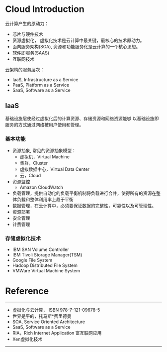 # Cloud Introduction

云计算产生的原动力：
- 芯片与硬件技术
- 资源虚拟化， 虚拟化技术是云计算中最关键，最核心的技术原动力。
- 面向服务架构(SOA), 资源和功能服务化是云计算的一个核心思想。
- 软件即服务(SAAS)
- 互联网技术

云架构的服务层次：
- IaaS, Infrastructure as a Service
- PaaS, Platform as a Service
- SaaS, Software as a Service

## IaaS
基础设施层使经过虚拟化后的计算资源、存储资源和网络资源能够
以基础设施即服务的方式通过网络被用户使用和管理。

### 基本功能
- 资源抽象, 常见的资源抽象模型：
    - 虚拟机，Virtual Machine
    - 集群，Cluster
    - 虚拟数据中心，Virtual Data Center
    - 云，Cloud
- 资源监控
    - Amazon CloudWatch
- 负载管理，提供自动化的负载平衡机制将负载进行合并，使得所有的资源在整体负载和整体利用率上趋于平衡
- 数据管理，在云计算中，必须要保证数据的完整性，可靠性以及可管理性。
- 资源部署
- 安全管理
- 计费管理

### 存储虚拟化技术
- IBM SAN Volume Controller
- IBM Tivoli Storage Manager(TSM)
- Google File System
- Hadoop Distributed File System
- VMWare Virtual Machine System


# Reference
---
- 虚拟化与云计算， ISBN 978-7-121-09678-5
- 世界是平的，托马斯*费里德曼
- SOA, Service Oriented Architecture
- SaaS, Software as a Service
- RIA，Rich Internet Application 富互联网应用
- Xen虚拟化技术


---
[Web_2.0]: https://zh.wikipedia.org/wiki/Web_2.0